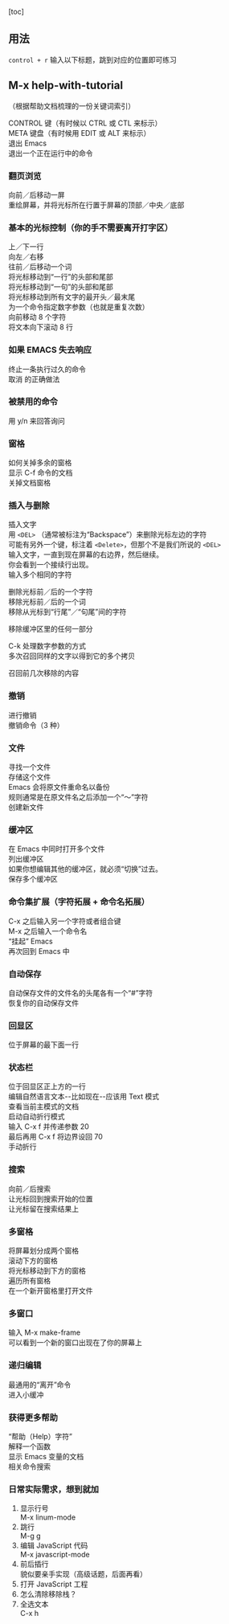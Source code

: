 [toc]
## 用法
`control + r` 输入以下标题，跳到对应的位置即可练习
## M-x help-with-tutorial
（根据帮助文档梳理的一份关键词索引）

CONTROL 键（有时候以 CTRL 或 CTL 来标示）  
META 键盘（有时候用 EDIT 或 ALT 来标示）  
退出 Emacs  
退出一个正在运行中的命令  

### 翻页浏览
向前／后移动一屏  
重绘屏幕，并将光标所在行置于屏幕的顶部／中央／底部  

### 基本的光标控制（你的手不需要离开打字区）
上／下一行  
向左／右移  
往前／后移动一个词  
将光标移动到“一行”的头部和尾部  
将光标移动到“一句”的头部和尾部  
将光标移动到所有文字的最开头／最末尾  
为一个命令指定数字参数（也就是重复次数）  
向前移动 8 个字符  
将文本向下滚动 8 行  

### 如果 EMACS 失去响应
终止一条执行过久的命令  
取消 <ESC> 的正确做法  

### 被禁用的命令
用 y/n 来回答询问  

### 窗格
如何关掉多余的窗格  
显示 C-f 命令的文档  
关掉文档窗格  

### 插入与删除
插入文字  
用 `<DEL>` （通常被标注为“Backspace”）来删除光标左边的字符  
可能有另外一个键，标注着 `<Delete>`，但那个不是我们所说的 `<DEL>`  
输入文字，一直到现在屏幕的右边界，然后继续。  
你会看到一个接续行出现。  
输入多个相同的字符  

删除光标前／后的一个字符  
移除光标前／后的一个词  
移除从光标到“行尾”／“句尾”间的字符  

移除缓冲区里的任何一部分  

C-k 处理数字参数的方式  
多次召回同样的文字以得到它的多个拷贝  

召回前几次移除的内容  

### 撤销
进行撤销  
撤销命令（3 种）  

### 文件
寻找一个文件  
存储这个文件  
Emacs 会将原文件重命名以备份  
规则通常是在原文件名之后添加一个“～”字符  
创建新文件  

### 缓冲区
在 Emacs 中同时打开多个文件  
列出缓冲区  
如果你想编辑其他的缓冲区，就必须“切换”过去。  
保存多个缓冲区  

### 命令集扩展（字符拓展 + 命令名拓展）
C-x 之后输入另一个字符或者组合键  
M-x 之后输入一个命令名  
“挂起” Emacs  
再次回到 Emacs 中  

### 自动保存
自动保存文件的文件名的头尾各有一个“#”字符  
恢复你的自动保存文件  

### 回显区
位于屏幕的最下面一行  

### 状态栏
位于回显区正上方的一行  
编辑自然语言文本--比如现在--应该用 Text 模式  
查看当前主模式的文档  
启动自动折行模式  
输入 C-x f 并传递参数 20  
最后再用 C-x f 将边界设回 70  
手动折行  

### 搜索
向前／后搜索  
让光标回到搜索开始的位置  
让光标留在搜索结果上  

### 多窗格
将屏幕划分成两个窗格  
滚动下方的窗格  
将光标移动到下方的窗格  
遍历所有窗格  
在一个新开窗格里打开文件  

### 多窗口
输入 M-x make-frame <Return>  
可以看到一个新的窗口出现在了你的屏幕上  

### 递归编辑
最通用的“离开”命令  
进入小缓冲  

### 获得更多帮助
“帮助（Help）字符”  
解释一个函数  
显示 Emacs 变量的文档  
相关命令搜索  

### 日常实际需求，想到就加
1. 显示行号  
M-x linum-mode
2. 跳行  
M-g g
3. 编辑 JavaScript 代码  
M-x javascript-mode
4. 前后插行  
貌似要亲手实现（高级话题，后面再看）
5. 打开 JavaScript 工程  
6. 怎么清除移除栈？  
7. 全选文本  
C-x h